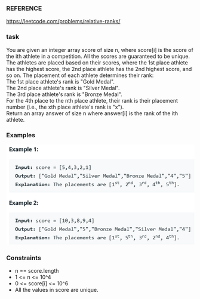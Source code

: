### REFERENCE
https://leetcode.com/problems/relative-ranks/

### task
You are given an integer array score of size n, where score[i] is the score of the ith athlete in a competition. All the scores are guaranteed to be unique.  
The athletes are placed based on their scores, where the 1st place athlete has the highest score, the 2nd place athlete has the 2nd highest score, and so on. The placement of each athlete determines their rank:  
    The 1st place athlete's rank is "Gold Medal".  
    The 2nd place athlete's rank is "Silver Medal".  
    The 3rd place athlete's rank is "Bronze Medal".  
    For the 4th place to the nth place athlete, their rank is their placement number (i.e., the xth place athlete's rank is "x").  
Return an array answer of size n where answer[i] is the rank of the ith athlete.  

### Examples
![alt text](relative_ranks.PNG)

### Constraints
* n == score.length
* 1 <= n <= 10^4
* 0 <= score[i] <= 10^6
* All the values in score are unique.
